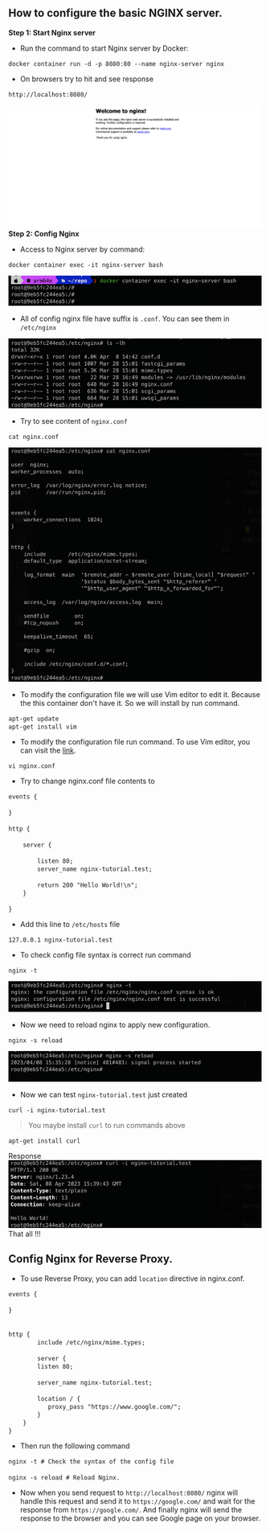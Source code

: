 ## How to configure the basic NGINX server.

**Step 1: Start Nginx server**

- Run the command to start Nginx server by Docker:

```
docker container run -d -p 8080:80 --name nginx-server nginx
```

- On browsers try to hit and see response

```
http://localhost:8080/
```

![Port 8080 response](./assets/img1.png)
**Step 2: Config Nginx**

- Access to Nginx server by command:

```
docker container exec -it nginx-server bash
```

![Terminal](./assets/img2.png)

- All of config nginx file have suffix is `.conf`. You can see them in `/etc/nginx`

![List file](./assets/img3.png)

- Try to see content of `nginx.conf`

```
cat nginx.conf
```

![List file](./assets/img4.png)

- To modify the configuration file we will use Vim editor to edit it. Because the this container don't have it. So we will install by run command.

```
apt-get update
apt-get install vim
```

- To modify the configuration file run command. To use Vim editor, you can visit the [link](https://www.makeuseof.com/how-to-use-vim/).

```
vi nginx.conf
```

- Try to change nginx.conf file contents to

```
events {

}

http {

    server {

        listen 80;
        server_name nginx-tutorial.test;

        return 200 "Hello World!\n";
    }

}
```
- Add this line to `/etc/hosts` file
```
127.0.0.1 nginx-tutorial.test
```
- To check config file syntax is correct run command
```
nginx -t
```
![Check syntax](./assets/img5.png)
- Now we need to reload nginx to apply new configuration.
```
nginx -s reload
```

![Reload](./assets/img6.png)

- Now we can test `nginx-tutorial.test` just created

```
curl -i nginx-tutorial.test
```
> You maybe install `curl` to run commands above
```
apt-get install curl
```
Response
![Response](./assets/img7.png)
That all !!!

## Config Nginx for Reverse Proxy.

- To use Reverse Proxy, you can add `location` directive in nginx.conf.
```
events {

}


http {
        include /etc/nginx/mime.types;

        server {
        listen 80;

        server_name nginx-tutorial.test;

        location / {
           proxy_pass "https://www.google.com/";
        }
    }
}
```
- Then run the following command
```
nginx -t # Check the syntax of the config file

nginx -s reload # Reload Nginx.
```
- Now when you send request to `http://localhost:8080/` nginx will handle this request and send it to `https://google.com/` and wait for the response from `https://google.com/`. And finally nginx will send the response to the browser and you can see Google page on your browser.